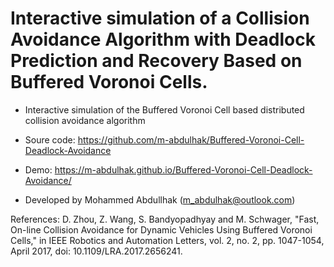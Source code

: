 # Interactive simulation of a Collision Avoidance Algorithm with Deadlock Prediction and Recovery Based on Buffered Voronoi Cells. 

- Interactive simulation of the Buffered Voronoi Cell based distributed collision avoidance algorithm 
- Soure code: https://github.com/m-abdulhak/Buffered-Voronoi-Cell-Deadlock-Avoidance
- Demo: https://m-abdulhak.github.io/Buffered-Voronoi-Cell-Deadlock-Avoidance/

- Developed by Mohammed Abdullhak (m_abdulhak@outlook.com)

References:
D. Zhou, Z. Wang, S. Bandyopadhyay and M. Schwager, "Fast, On-line Collision Avoidance for Dynamic Vehicles Using Buffered Voronoi Cells," in IEEE Robotics and Automation Letters, vol. 2, no. 2, pp. 1047-1054, April 2017, doi: 10.1109/LRA.2017.2656241.
